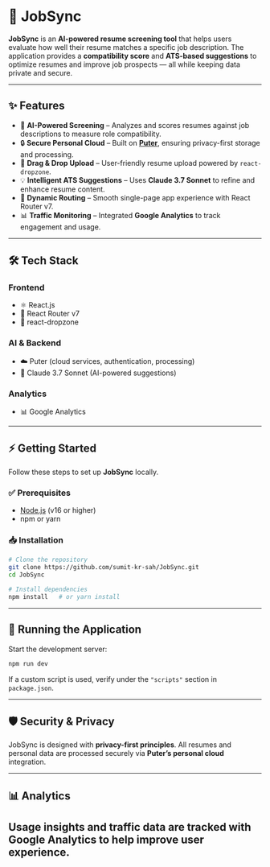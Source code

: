 # 🚀 JobSync

**JobSync** is an **AI-powered resume screening tool** that helps users evaluate how well their resume matches a specific job description. The application provides a **compatibility score** and **ATS-based suggestions** to optimize resumes and improve job prospects — all while keeping data private and secure.

---

## ✨ Features

* 🤖 **AI-Powered Screening** – Analyzes and scores resumes against job descriptions to measure role compatibility.
* 🔒 **Secure Personal Cloud** – Built on [**Puter**](https://puter.com/), ensuring privacy-first storage and processing.
* 📂 **Drag & Drop Upload** – User-friendly resume upload powered by `react-dropzone`.
* 💡 **Intelligent ATS Suggestions** – Uses **Claude 3.7 Sonnet** to refine and enhance resume content.
* 🔗 **Dynamic Routing** – Smooth single-page app experience with React Router v7.
* 📊 **Traffic Monitoring** – Integrated **Google Analytics** to track engagement and usage.

---

## 🛠️ Tech Stack

### **Frontend**

* ⚛️ React.js
* 🔗 React Router v7
* 📂 react-dropzone

### **AI & Backend**

* ☁️ Puter (cloud services, authentication, processing)
* 🤖 Claude 3.7 Sonnet (AI-powered suggestions)

### **Analytics**

* 📊 Google Analytics

---

## ⚡ Getting Started

Follow these steps to set up **JobSync** locally.

### ✅ Prerequisites

* [Node.js](https://nodejs.org/) (v16 or higher)
* npm or yarn

### 📥 Installation

```bash
# Clone the repository
git clone https://github.com/sumit-kr-sah/JobSync.git
cd JobSync

# Install dependencies
npm install   # or yarn install
```

---

## 🚀 Running the Application

Start the development server:

```bash
npm run dev
```

If a custom script is used, verify under the `"scripts"` section in `package.json`.

---


## 🛡️ Security & Privacy

JobSync is designed with **privacy-first principles**. All resumes and personal data are processed securely via **Puter’s personal cloud** integration.

---

## 📊 Analytics

Usage insights and traffic data are tracked with **Google Analytics** to help improve user experience.
---

